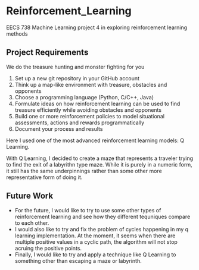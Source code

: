 # Reinforcement_Learning
EECS 738 Machine Learning project 4 in exploring reinforcement learning methods

## Project Requirements
We do the treasure hunting and monster fighting for you
1. Set up a new git repository in your GitHub account
2. Think up a map-like environment with treasure, obstacles and opponents
3. Choose a programming language (Python, C/C++, Java)
4. Formulate ideas on how reinforcement learning can be used to find treasure efficiently while avoiding obstacles and opponents
5. Build one or more reinforcement policies to model situational assessments, actions and rewards programmatically
6. Document your process and results

Here I used one of the most advanced reinforcement learning models: Q Learning. 

With Q Learning, I decided to create a maze that represents a traveler trying to find the exit of a labyrithn type maze.
While it is purely in a numeric form, it still has the same underpinnings rather than some other more representative form of doing it.

## Future Work
- For the future, I would like to try to use some other types of reinforcement learning and see how they different tequniques compare to each other. 
- I would also like to try and fix the problem of cycles happening in my q learning implementation. At the moment, it seems when there are multiple positive values in a cyclic path, the algorithm will not stop acruing the positive points.
- Finally, I would like to try and apply a technique like Q Learning to something other than escaping a maze or labyrinth. 